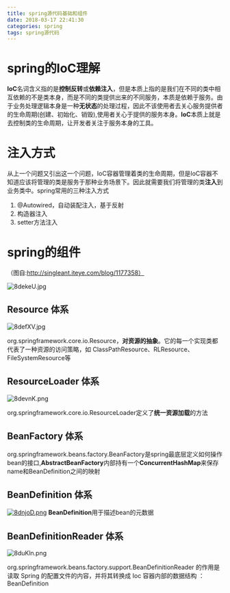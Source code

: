 ```yaml
---
title: spring源代码基础和组件
date: 2018-03-17 22:41:30
categories: spring
tags: spring源代码
---
```


# spring的IoC理解

**IoC**名词含义指的是**控制反转**或**依赖注入**，但是本质上指的是我们在不同的类中相互依赖的不是类本身，而是不同的类提供出来的不同服务，本质是依赖于服务。由于业务处理逻辑本身是一种**无状态**的处理过程，因此不该使用者去关心服务提供者的生命周期(创建、初始化、销毁),使用者关心于提供的服务本身。**IoC**本质上就是去控制类的生命周期，让开发者关注于服务本身的工具。

# 注入方式

从上一个问题又引出这一个问题，IoC容器管理着类的生命周期，但是IoC容器不知道应该将管理的类是服务于那种业务场景下。因此就需要我们将管理的类**注入**到业务类中。spring常用的三种注入方式
1. @Autowired，自动装配注入，基于反射
2. 构造器注入
3. setter方法注入

# spring的组件
（图自:http://singleant.iteye.com/blog/1177358）

![8dekeU.jpg](https://s1.ax1x.com/2020/03/17/8dekeU.jpg)

## Resource 体系

![8defXV.jpg](https://s1.ax1x.com/2020/03/17/8defXV.jpg)

org.springframework.core.io.Resource，**对资源的抽象**。它的每一个实现类都代表了一种资源的访问策略，如 ClassPathResource、RLResource、FileSystemResource等

## ResourceLoader 体系

![8devnK.png](https://s1.ax1x.com/2020/03/17/8devnK.png)

org.springframework.core.io.ResourceLoader定义了**统一资源加载**的方法

## BeanFactory 体系
org.springframework.beans.factory.BeanFactory是spring最底层定义如何操作bean的接口,**AbstractBeanFactory**内部持有一个**ConcurrentHashMap**来保存name和BeanDefinition之间的映射

## BeanDefinition 体系

[![8dnjoD.png](https://s1.ax1x.com/2020/03/17/8dnjoD.png)](https://imgchr.com/i/8dnjoD)
**BeanDefinition**用于描述bean的元数据

##  BeanDefinitionReader 体系

![8duKln.png](https://s1.ax1x.com/2020/03/17/8duKln.png)

org.springframework.beans.factory.support.BeanDefinitionReader 的作用是读取 Spring 的配置文件的内容，并将其转换成 Ioc 容器内部的数据结构 ：BeanDefinition



